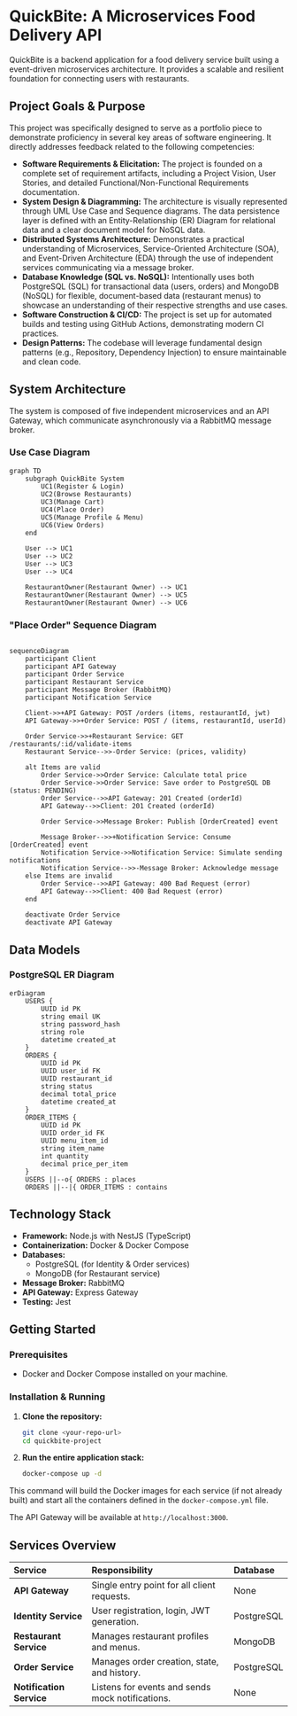 # QuickBite: A Microservices Food Delivery API

QuickBite is a backend application for a food delivery service built using a event-driven microservices architecture. It provides a scalable and resilient foundation for connecting users with restaurants.

## Project Goals & Purpose

This project was specifically designed to serve as a portfolio piece to demonstrate proficiency in several key areas of software engineering. It directly addresses feedback related to the following competencies:

- **Software Requirements & Elicitation:** The project is founded on a complete set of requirement artifacts, including a Project Vision, User Stories, and detailed Functional/Non-Functional Requirements documentation.
- **System Design & Diagramming:** The architecture is visually represented through UML Use Case and Sequence diagrams. The data persistence layer is defined with an Entity-Relationship (ER) Diagram for relational data and a clear document model for NoSQL data.
- **Distributed Systems Architecture:** Demonstrates a practical understanding of Microservices, Service-Oriented Architecture (SOA), and Event-Driven Architecture (EDA) through the use of independent services communicating via a message broker.
- **Database Knowledge (SQL vs. NoSQL):** Intentionally uses both PostgreSQL (SQL) for transactional data (users, orders) and MongoDB (NoSQL) for flexible, document-based data (restaurant menus) to showcase an understanding of their respective strengths and use cases.
- **Software Construction & CI/CD:** The project is set up for automated builds and testing using GitHub Actions, demonstrating modern CI practices.
- **Design Patterns:** The codebase will leverage fundamental design patterns (e.g., Repository, Dependency Injection) to ensure maintainable and clean code.

## System Architecture

The system is composed of five independent microservices and an API Gateway, which communicate asynchronously via a RabbitMQ message broker.

### Use Case Diagram
```mermaid
graph TD
    subgraph QuickBite System
        UC1(Register & Login)
        UC2(Browse Restaurants)
        UC3(Manage Cart)
        UC4(Place Order)
        UC5(Manage Profile & Menu)
        UC6(View Orders)
    end

    User --> UC1
    User --> UC2
    User --> UC3
    User --> UC4

    RestaurantOwner(Restaurant Owner) --> UC1
    RestaurantOwner(Restaurant Owner) --> UC5
    RestaurantOwner(Restaurant Owner) --> UC6
```

### "Place Order" Sequence Diagram
```mermaid

sequenceDiagram
    participant Client
    participant API Gateway
    participant Order Service
    participant Restaurant Service
    participant Message Broker (RabbitMQ)
    participant Notification Service

    Client->>+API Gateway: POST /orders (items, restaurantId, jwt)
    API Gateway->>+Order Service: POST / (items, restaurantId, userId)
    
    Order Service->>+Restaurant Service: GET /restaurants/:id/validate-items
    Restaurant Service-->>-Order Service: (prices, validity)

    alt Items are valid
        Order Service->>Order Service: Calculate total price
        Order Service->>Order Service: Save order to PostgreSQL DB (status: PENDING)
        Order Service-->>API Gateway: 201 Created (orderId)
        API Gateway-->>Client: 201 Created (orderId)
        
        Order Service->>Message Broker: Publish [OrderCreated] event
        
        Message Broker-->>+Notification Service: Consume [OrderCreated] event
        Notification Service->>Notification Service: Simulate sending notifications
        Notification Service-->>-Message Broker: Acknowledge message
    else Items are invalid
        Order Service-->>API Gateway: 400 Bad Request (error)
        API Gateway-->>Client: 400 Bad Request (error)
    end
    
    deactivate Order Service
    deactivate API Gateway
```

## Data Models

### PostgreSQL ER Diagram
```mermaid
erDiagram
    USERS {
        UUID id PK
        string email UK
        string password_hash
        string role
        datetime created_at
    }
    ORDERS {
        UUID id PK
        UUID user_id FK
        UUID restaurant_id
        string status
        decimal total_price
        datetime created_at
    }
    ORDER_ITEMS {
        UUID id PK
        UUID order_id FK
        UUID menu_item_id
        string item_name
        int quantity
        decimal price_per_item
    }
    USERS ||--o{ ORDERS : places
    ORDERS ||--|{ ORDER_ITEMS : contains
```

## Technology Stack
- **Framework:** Node.js with NestJS (TypeScript)
- **Containerization:** Docker & Docker Compose
- **Databases:**
  - PostgreSQL (for Identity & Order services)
  - MongoDB (for Restaurant service)
- **Message Broker:** RabbitMQ
- **API Gateway:** Express Gateway
- **Testing:** Jest

## Getting Started
### Prerequisites
- Docker and Docker Compose installed on your machine.

### Installation & Running
1.  **Clone the repository:**
    ```bash
    git clone <your-repo-url>
    cd quickbite-project
    ```
2.  **Run the entire application stack:**
    ```bash
    docker-compose up -d
    ```
This command will build the Docker images for each service (if not already built) and start all the containers defined in the `docker-compose.yml` file.

The API Gateway will be available at `http://localhost:3000`.

## Services Overview

| Service | Responsibility | Database |
| :--- | :--- | :--- |
| **API Gateway** | Single entry point for all client requests. | None |
| **Identity Service** | User registration, login, JWT generation. | PostgreSQL |
| **Restaurant Service** | Manages restaurant profiles and menus. | MongoDB |
| **Order Service** | Manages order creation, state, and history. | PostgreSQL |
| **Notification Service** | Listens for events and sends mock notifications. | None |


